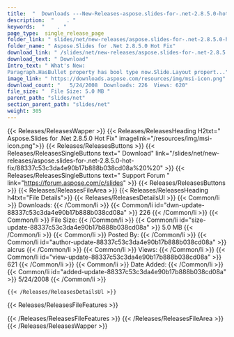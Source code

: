 ```yaml
---
title:  "  Downloads ---New-Releases-aspose.slides-for-.net-2.8.5.0-hot-fix . " 
description:  "    . " 
keywords:  "    . " 
page_type:  single_release_page
folder_link: " slides/net/new-releases/aspose.slides-for-.net-2.8.5.0-hot-fix/"
folder_name: " Aspose.Slides for .Net 2.8.5.0 Hot Fix"
download_link: " /slides/net/new-releases/aspose.slides-for-.net-2.8.5.0-hot-fix/88337c53c3da4e90b17b888b038cd08a"
download_text: " Download"
Intro_text: " What's New:
Paragraph.HasBullet property has bool type now.Slide.Layout propert..."
image_link: " https://downloads.aspose.com/resources/img/msi-icon.png"
download_count: "   5/24/2008  Downloads: 226  Views: 620"
file_size: "  File Size: 5.0 MB "
parent_path: "slides/net"
section_parent_path: "slides/net"
weight: 305 
---
```


{{< Releases/ReleasesWapper >}}
  {{< Releases/ReleasesHeading H2txt=" Aspose.Slides for .Net 2.8.5.0 Hot Fix" imagelink="/resources/img/msi-icon.png">}}
  {{< Releases/ReleasesButtons >}}
    {{< Releases/ReleasesSingleButtons text=" Download" link="/slides/net/new-releases/aspose.slides-for-.net-2.8.5.0-hot-fix/88337c53c3da4e90b17b888b038cd08a%20%20" >}}
    {{< Releases/ReleasesSingleButtons text=" Support Forum " link="https://forum.aspose.com/c/slides" >}}
  {{< Releases/ReleasesButtons >}}
  {{< Releases/ReleasesFileArea >}}
    {{< Releases/ReleasesHeading h4txt="File Details">}}
    {{< Releases/ReleasesDetailsUl >}}
            {{< Common/li  >}} Downloads: {{< /Common/li >}} 
      {{< Common/li id="dwn-update-88337c53c3da4e90b17b888b038cd08a" >}} 226 {{< /Common/li >}} 
      {{< Common/li  >}} File Size: {{< /Common/li >}} 
      {{< Common/li id="size-update-88337c53c3da4e90b17b888b038cd08a" >}} 5.0 MB {{< /Common/li >}} 
      {{< Common/li  >}} Posted By: {{< /Common/li >}} 
      {{< Common/li id="author-update-88337c53c3da4e90b17b888b038cd08a" >}} alcrus {{< /Common/li >}} 
      {{< Common/li  >}} Views: {{< /Common/li >}} 
      {{< Common/li id="view-update-88337c53c3da4e90b17b888b038cd08a" >}} 621 {{< /Common/li >}} 
      {{< Common/li  >}} Date Added: {{< /Common/li >}} 
      {{< Common/li id="added-update-88337c53c3da4e90b17b888b038cd08a" >}} 5/24/2008 {{< /Common/li >}} 

    {{< /Releases/ReleasesDetailsUl >}}

  {{< Releases/ReleasesFileFeatures >}}
      
  {{< /Releases/ReleasesFileFeatures >}}
 {{< /Releases/ReleasesFileArea >}}
{{< /Releases/ReleasesWapper >}}



